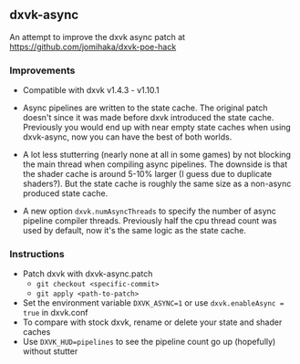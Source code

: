 ## dxvk-async
An attempt to improve the dxvk async patch at https://github.com/jomihaka/dxvk-poe-hack

### Improvements

 - Compatible with dxvk v1.4.3 - v1.10.1

 - Async pipelines are written to the state cache. The original patch doesn't since it was made before dxvk introduced the state cache. Previously you would end up with near empty state caches when using dxvk-async, now you can have the best of both worlds.

 - A lot less stutterring (nearly none at all in some games) by not blocking the main thread when compiling async pipelines. The downside is that the shader cache is around 5-10% larger (I guess due to duplicate shaders?). But the state cache is roughly the same size as a non-async produced state cache.

 - A new option `dxvk.numAsyncThreads` to specify the number of async pipeline compiler threads. Previously half the cpu thread count was used by default, now it's the same logic as the state cache.

### Instructions

* Patch dxvk with dxvk-async.patch
  * `git checkout <specific-commit>`
  * `git apply <path-to-patch>`
* Set the environment variable `DXVK_ASYNC=1` or use `dxvk.enableAsync = true` in dxvk.conf
* To compare with stock dxvk, rename or delete your state and shader caches
* Use `DXVK_HUD=pipelines` to see the pipeline count go up (hopefully) without stutter
